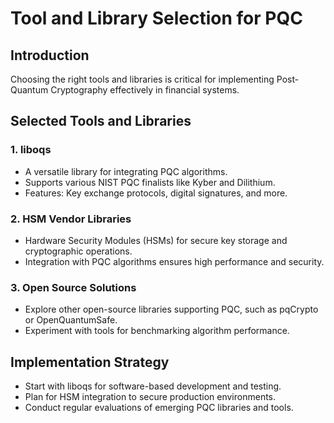# Tool and Library Selection for PQC

## Introduction
Choosing the right tools and libraries is critical for implementing Post-Quantum Cryptography effectively in financial systems.

## Selected Tools and Libraries
### 1. **liboqs**
- A versatile library for integrating PQC algorithms.
- Supports various NIST PQC finalists like Kyber and Dilithium.
- Features: Key exchange protocols, digital signatures, and more.

### 2. **HSM Vendor Libraries**
- Hardware Security Modules (HSMs) for secure key storage and cryptographic operations.
- Integration with PQC algorithms ensures high performance and security.

### 3. **Open Source Solutions**
- Explore other open-source libraries supporting PQC, such as pqCrypto or OpenQuantumSafe.
- Experiment with tools for benchmarking algorithm performance.

## Implementation Strategy
- Start with liboqs for software-based development and testing.
- Plan for HSM integration to secure production environments.
- Conduct regular evaluations of emerging PQC libraries and tools.
